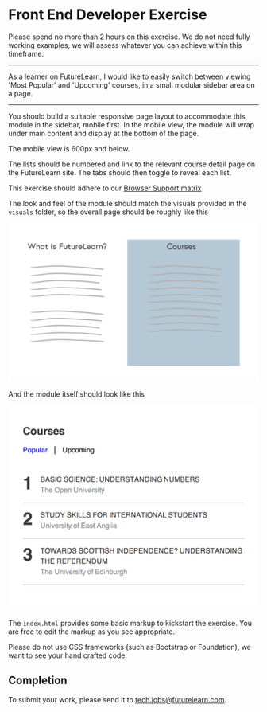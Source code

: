 Front End Developer Exercise
============================

Please spend no more than 2 hours on this exercise. We do not need fully working examples, we will assess whatever you can achieve within this timeframe.

* * *

As a learner on FutureLearn, I would like to easily switch between viewing 'Most Popular' and 'Upcoming' courses, in a small modular sidebar area on a page.

* * *

You should build a suitable responsive page layout to accommodate this module in the sidebar, mobile first. In the mobile view, the module will wrap under main content and display at the bottom of the page.

The mobile view is 600px and below.

The lists should be numbered and link to the relevant course detail page on the FutureLearn site. The tabs should then toggle to reveal each list.

This exercise should adhere to our [Browser Support matrix](https://about.futurelearn.com/browser-support/)

The look and feel of the module should match the visuals provided in the `visuals` folder, so the overall page should be roughly like this

![Rough page layout](./visuals/template_overview.jpg)

And the module itself should look like this

![Mock up of the sidebar module](./visuals/module_overview.jpg)

The `index.html` provides some basic markup to kickstart the exercise. You are free to edit the markup as you see appropriate.

Please do not use CSS frameworks (such as Bootstrap or Foundation), we want to see your hand crafted code.


Completion
---------------
To submit your work, please send it to <tech.jobs@futurelearn.com>.


